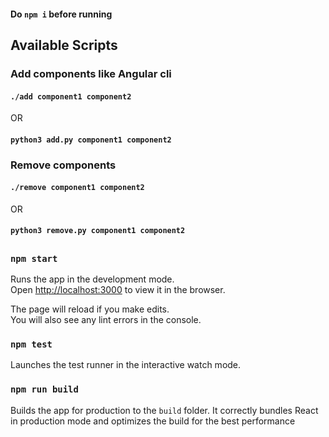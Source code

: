 #### Do `npm i` before running

## Available Scripts

### Add components like Angular cli
#### `./add component1 component2`
 OR
#### `python3 add.py component1 component2`

### Remove components
#### `./remove component1 component2`
 OR
#### `python3 remove.py component1 component2`

## 

### `npm start`

Runs the app in the development mode.<br>
Open [http://localhost:3000](http://localhost:3000) to view it in the browser.

The page will reload if you make edits.<br>
You will also see any lint errors in the console.

### `npm test`

Launches the test runner in the interactive watch mode.

### `npm run build`

Builds the app for production to the `build` folder.
It correctly bundles React in production mode and optimizes the build for the best performance
